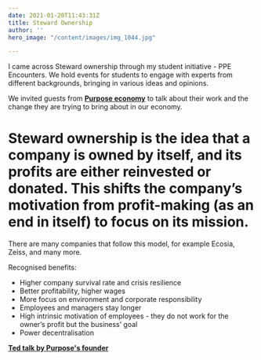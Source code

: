 ```yaml
---
date: 2021-01-20T11:43:31Z
title: Steward Ownership
author: ''
hero_image: "/content/images/img_1044.jpg"

---
```

I came across Steward ownership through my student initiative - PPE Encounters. We hold events for students to engage with experts from different backgrounds, bringing in various ideas and opinions.

We invited guests from [**Purpose economy**]() to talk about their work and the change they are trying to bring about in our economy.

# Steward ownership is the idea that a company is owned by itself, and its profits are either reinvested or donated. This shifts the company’s motivation from profit-making (as an end in itself) to focus on its mission.

There are many companies that follow this model, for example Ecosia, Zeiss, and many more.

Recognised benefits:

* Higher company survival rate and crisis resilience
* Better profitability, higher wages
* More focus on environment and corporate responsibility
* Employees and managers stay longer
* High intrinsic motivation of employees - they do not work for the owner’s profit but the business’ goal
* Power decentralisation

[**Ted talk by Purpose's founder**](https://www.youtube.com/watch?v=Z2Uy_ODDiZo)